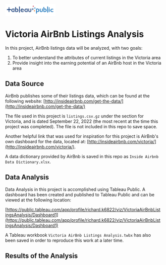 [<img src='tableau-public-logo.png' width=162 height=38>](https://public.tableau.com/app/profile/richard.k6822/viz/VictoriaAirBnbListingsAnalysis/Dashboard1)


# Victoria AirBnb Listings Analysis

In this project, AirBnb listings data will be analyzed, with two goals:
1. To better understand the attributes of current listings in the Victoria area
2. Provide insight into the earning potential of an AirBnb host in the Victoria area

## Data Source

AirBnb publishes some of their listings data, which can be found at the following website: [http://insideairbnb.com/get-the-data/](http://insideairbnb.com/get-the-data/)

The file used in this project is `listings.csv.gz` under the section for Victoria, and is dated September 22, 2022 (the most recent at the time this project was completed). The file is not included in this repo to save space.

Another helpful link that was used for inspiration for this project is AirBnb's own dashboard for the data, located at: [http://insideairbnb.com/victoria/](http://insideairbnb.com/victoria/).

A data dictionary provided by AirBnb is saved in this repo as `Inside Airbnb Data Dictionary.xlsx`.

## Data Analysis

Data Analysis in this project is accomplished using Tableau Public. A dashboard has been created and published to Tableau Public and can be viewed at the following location:

[https://public.tableau.com/app/profile/richard.k6822/viz/VictoriaAirBnbListingsAnalysis/Dashboard1](https://public.tableau.com/app/profile/richard.k6822/viz/VictoriaAirBnbListingsAnalysis/Dashboard1)

A Tableau workbook `Victoria AirBnb Listings Analysis.twbx` has also been saved in order to reproduce this work at a later time.

## Results of the Analysis


